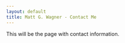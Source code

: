 ```yaml
---
layout: default
title: Matt G. Wagner - Contact Me
---
```


This will be the page with contact information.